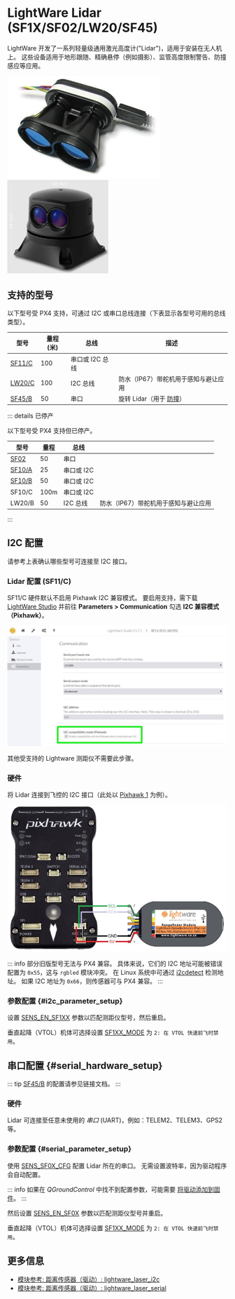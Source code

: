# LightWare Lidar (SF1X/SF02/LW20/SF45)

LightWare 开发了一系列轻量级通用激光高度计("Lidar")，适用于安装在无人机上。
这些设备适用于地形跟随、精确悬停（例如摄影）、监管高度限制警告、防撞感应等应用。

<img src="../../assets/hardware/sensors/lidar_lightware/sf11c_120_m.jpg" width="350px" alt="LightWare SF11/C Lidar"/>![LightWare SF45 旋转 Lidar](../../assets/hardware/sensors/lidar_lightware/sf45.png)

## 支持的型号

以下型号受 PX4 支持，可通过 I2C 或串口总线连接（下表显示各型号可用的总线类型）。

| 型号                                                      | 量程 (米) | 总线               | 描述                                                                                |
| ---------------------------------------------------------- | --------- | ----------------- | ------------------------------------------------------------------------------------------ |
| [SF11/C](https://lightwarelidar.com/products/sf11-c-100-m) | 100       | 串口或 I2C 总线   |
| [LW20/C](https://lightware.co.za/products/lw20-c-100-m)    | 100       | I2C 总线          | 防水（IP67）带舵机用于感知与避让应用                                                    |
| [SF45/B](../sensor/sf45_rotating_lidar.md)                 | 50        | 串口              | 旋转 Lidar（用于 [防撞](../computer_vision/collision_prevention.md)） |

::: details 已停产

以下型号受 PX4 支持但已停产。

| 型号                                                                                              | 量程 | 总线           |                                                                 |
| -------------------------------------------------------------------------------------------------- | ----- | ------------- | --------------------------------------------------------------- |
| [SF02](http://documents.lightware.co.za/SF02%20-%20Laser%20Rangefinder%20Manual%20-%20Rev%208.pdf) | 50    | 串口          |                                                                 |
| [SF10/A](http://documents.lightware.co.za/SF10%20-%20Laser%20Altimeter%20Manual%20-%20Rev%206.pdf) | 25    | 串口或 I2C    |                                                                 |
| [SF10/B](http://documents.lightware.co.za/SF10%20-%20Laser%20Altimeter%20Manual%20-%20Rev%206.pdf) | 50    | 串口或 I2C    |                                                                 |
| SF10/C                                                                                             | 100m  | 串口或 I2C    |                                                                 |
| LW20/B                                                                                             | 50    | I2C 总线      | 防水（IP67）带舵机用于感知与避让应用                                                  |

:::

## I2C 配置

请参考上表确认哪些型号可连接至 I2C 接口。

### Lidar 配置 (SF11/C)

SF11/C 硬件默认不启用 Pixhawk I2C 兼容模式。
要启用支持，需下载 [LightWare Studio](https://lightwarelidar.com/pages/lightware-studio) 并前往 **Parameters > Communication** 勾选 **I2C 兼容模式（Pixhawk）**。

![LightWare SF11/C Lidar-I2C 配置](../../assets/hardware/sensors/lidar_lightware/lightware_studio_i2c_config.jpg)

其他受支持的 Lightware 测距仪不需要此步骤。

### 硬件

将 Lidar 连接到飞控的 I2C 接口（此处以 [Pixhawk 1](../flight_controller/mro_pixhawk.md) 为例）。

![SF1XX LIDAR 到 I2C 连接](../../assets/hardware/sensors/lidar_lightware/sf1xx_i2c.jpg)

::: info
部分旧版型号无法与 PX4 兼容。
具体来说，它们的 I2C 地址可能被错误配置为 `0x55`，这与 `rgbled` 模块冲突。
在 Linux 系统中可通过 [i2cdetect](https://linux.die.net/man/8/i2cdetect) 检测地址。
如果 I2C 地址为 `0x66`，则传感器可与 PX4 兼容。
:::

### 参数配置 {#i2c_parameter_setup}

设置 [SENS_EN_SF1XX](../advanced_config/parameter_reference.md#SENS_EN_SF1XX) 参数以匹配测距仪型号，然后重启。

垂直起降（VTOL）机体可选择设置 [SF1XX_MODE](../advanced_config/parameter_reference.md#SF1XX_MODE) 为 `2: 在 VTOL 快速前飞时禁用`。

## 串口配置 {#serial_hardware_setup}

::: tip
[SF45/B](../sensor/sf45_rotating_lidar.md) 的配置请参见链接文档。
:::

### 硬件

Lidar 可连接至任意未使用的 _串口_ (UART)，例如：TELEM2、TELEM3、GPS2 等。

<!-- 很好能展示串口配置！ -->

### 参数配置 {#serial_parameter_setup}

使用 [SENS_SF0X_CFG](../advanced_config/parameter_reference.md#SENS_SF0X_CFG) 配置 Lidar 所在的串口。
无需设置波特率，因为驱动程序会自动配置。

::: info
如果在 _QGroundControl_ 中找不到配置参数，可能需要 [将驱动添加到固件](../peripherals/serial_configuration.md#parameter_not_in_firmware)。
:::

然后设置 [SENS_EN_SF0X](../advanced_config/parameter_reference.md#SENS_EN_SF0X) 参数以匹配测距仪型号并重启。

垂直起降（VTOL）机体可选择设置 [SF1XX_MODE](../advanced_config/parameter_reference.md#SF1XX_MODE) 为 `2: 在 VTOL 快速前飞时禁用`。

## 更多信息

- [模块参考: 距离传感器（驱动）: lightware_laser_i2c](../modules/modules_driver_distance_sensor.md#lightware-laser-i2c)
- [模块参考: 距离传感器（驱动）: lightware_laser_serial](../modules/modules_driver_distance_sensor.md#lightware-laser-serial)